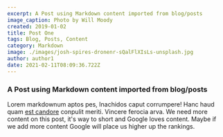 ```yaml
---
excerpt: A Post using Markdown content imported from blog/posts
image_caption: Photo by Will Moody
created: 2019-01-02
title: Post One
tags: Blog, Posts, Content
category: Markdown
image: ./images/josh-spires-dronenr-sQalFlXIsLs-unsplash.jpg
author: author1
date: 2021-02-11T08:09:36.722Z
---
```


### A Post using Markdown content imported from blog/posts

Lorem markdownum aptos pes, Inachidos caput corrumpere! Hanc haud quam [est
candore](http://quisquis-in.io/ramossuperum) conpulit meriti. Vincere ferocia
arva.
We need more content on this post, it's way to short and Google loves content.
Maybe if we add more content Google will place us higher up the rankings.
